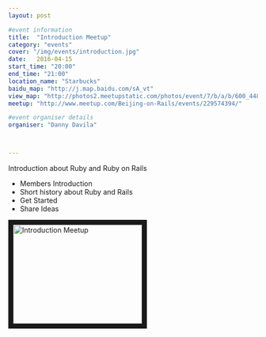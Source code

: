 ```yaml
---
layout: post

#event information
title:  "Introduction Meetup"
category: "events"
cover: "/img/events/introduction.jpg"
date:   2016-04-15
start_time: "20:00"
end_time: "21:00"
location_name: "Starbucks"
baidu_map: "http://j.map.baidu.com/sA_vt"
view_map: "http://photos2.meetupstatic.com/photos/event/7/b/a/b/600_448891659.jpeg"
meetup: "http://www.meetup.com/Beijing-on-Rails/events/229574394/"

#event organiser details
organiser: "Danny Davila"



---
```


Introduction about Ruby and Ruby on Rails

- Members Introduction  
- Short history about Ruby and Rails
- Get Started
- Share Ideas

<a href="http://www.youtube.com/watch?feature=player_embedded&v=t8mCACtUI28"
target="_blank"><img src="http://img.youtube.com/vi/t8mCACtUI28/0.jpg"
alt="Introduction Meetup" width="260" height="200" border="10" /></a>
